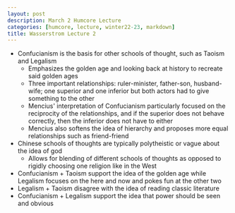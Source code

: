 ```yaml
---
layout: post
description: March 2 Humcore Lecture
categories: [humcore, lecture, winter22-23, markdown]
title: Wasserstrom Lecture 2
---
```


- Confucianism is the basis for other schools of thought, such as Taoism and Legalism
    - Emphasizes the golden age and looking back at history to recreate said golden ages
    - Three important relationships: ruler-minister, father-son, husband-wife; one superior and one inferior but both actors had to give something to the other
    - Mencius' interpretation of Confucianism particularly focused on the reciprocity of the relationships, and if the superior does not behave correctly, then the inferior does not have to either
    - Mencius also softens the idea of hierarchy and proposes more equal relationships such as friend-friend
- Chinese schools of thoughts are typically polytheistic or vague about the idea of god
    - Allows for blending of different schools of thoughts as opposed to rigidly choosing one religion like in the West
- Confucianism + Taoism support the idea of the golden age while Legalism focuses on the here and now and pokes fun at the other two
- Legalism + Taoism disagree with the idea of reading classic literature
- Confucianism + Legalism support the idea that power should be seen and obvious